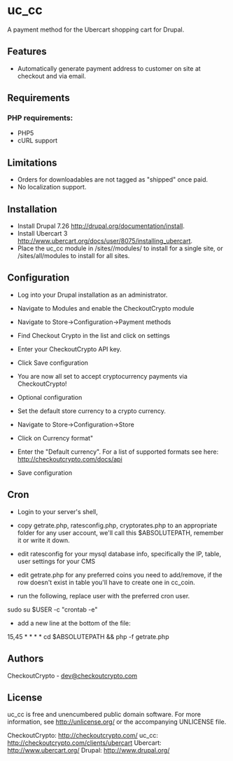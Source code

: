 uc_cc
==========

A payment method for the Ubercart shopping cart for Drupal.

Features
--------

* Automatically generate payment address to customer on site at checkout and via email.

Requirements
------------

### PHP requirements:
* PHP5
* cURL support

Limitations
---------

* Orders for downloadables are not tagged as "shipped" once paid.
* No localization support.

Installation
------------

* Install Drupal 7.26 <http://drupal.org/documentation/install>.
* Install Ubercart 3 <http://www.ubercart.org/docs/user/8075/installing_ubercart>.
* Place the uc_cc module in <drupal>/sites/<yoursite>/modules/ to install for a single site, or <drupal>/sites/all/modules to install for all sites.

Configuration
-------------

* Log into your Drupal installation as an administrator.
* Navigate to Modules and enable the CheckoutCrypto module
* Navigate to Store->Configuration->Payment methods
* Find Checkout Crypto in the list and click on settings
 * Enter your CheckoutCrypto API key.
 * Click Save configuration
* You are now all set to accept cryptocurrency payments via CheckoutCrypto!

* Optional configuration
 * Set the default store currency to a crypto currency.
  * Navigate to Store->Configuration->Store
  * Click on Currency format"
  * Enter the "Default currency". For a list of supported formats see here: http://checkoutcrypto.com/docs/api
  * Save configuration

Cron
-------------

* Login to your server's shell, 
* copy getrate.php, ratesconfig.php, cryptorates.php to an appropriate folder for any user account, we'll call this $ABSOLUTEPATH, remember it or write it down.
* edit ratesconfig for your mysql database info, specifically the IP, table, user settings for your CMS

* edit getrate.php for any preferred coins you need to add/remove, if the row doesn't exist in table you'll have to create one in cc_coin.

* run the following, replace user with the preferred cron user.

 sudo su $USER -c "crontab -e"

* add a new line at the bottom of the file:

15,45 * * * * cd $ABSOLUTEPATH && php -f getrate.php 

Authors
-------

CheckoutCrypto - dev@checkoutcrypto.com

License
-------

uc_cc is free and unencumbered public domain software. For more
information, see <http://unlicense.org/> or the accompanying UNLICENSE file.

CheckoutCrypto: http://checkoutcrypto.com/
uc_cc: http://checkoutcrypto.com/clients/ubercart
Ubercart: http://www.ubercart.org/
Drupal: http://www.drupal.org/

